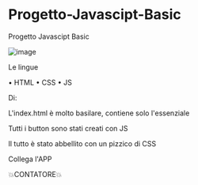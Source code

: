 # Progetto-Javascipt-Basic
Progetto Javascipt Basic


![image](https://github.com/DJBOLLA295/ProgettoJavasciptBasic/assets/145054446/d9544546-8007-4516-bc03-8299634b578f)

Le lingue

•	HTML
• CSS
•	JS

Di:

L'index.html è molto basilare, contiene solo l'essenziale

Tutti i button sono stati creati con JS

Il tutto è stato abbellito con un pizzico di CSS

Collega l'APP

💥CONTATORE💥
